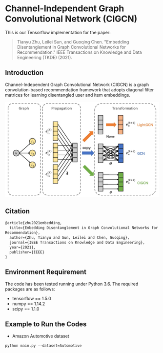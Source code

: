 # Channel-Independent Graph Convolutional Network (CIGCN)

This is our Tensorflow implementation for the paper:

>Tianyu Zhu, Leilei Sun, and Guoqing Chen. "Embedding Disentanglement in Graph Convolutional Networks for Recommendation." IEEE Transactions on Knowledge and Data Engineering (TKDE) (2021).

## Introduction
Channel-Independent Graph Convolutional Network (CIGCN) is a graph convolution-based recommendation framework that adopts diagonal filter matrices for learning disentangled user and item embeddings.

![](https://github.com/zhuty16/CIGCN/blob/master/framework.jpg)

## Citation
```
@article{zhu2021embedding,
  title={Embedding Disentanglement in Graph Convolutional Networks for Recommendation},
  author={Zhu, Tianyu and Sun, Leilei and Chen, Guoqing},
  journal={IEEE Transactions on Knowledge and Data Engineering},
  year={2021},
  publisher={IEEE}
}
```

## Environment Requirement
The code has been tested running under Python 3.6. The required packages are as follows:
* tensorflow == 1.5.0
* numpy == 1.14.2
* scipy == 1.1.0

## Example to Run the Codes
* Amazon Automotive dataset
```
python main.py --dataset=Automotive
```

